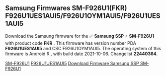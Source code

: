 <h2>Samsung Firmwares SM-F926U1(FKR) F926U1UES1AUI5/F926U1OYM1AUI5/F926U1UES1AUI5</h2>
Download the Samsung firmware for the ✅ <strong>Samsung SSP </strong> ⭐ <strong>SM-F926U1</strong> with product code <strong>FKR</strong> . This firmware has version number PDA <strong>F926U1UES1AUI5</strong> and CSC F926U1OYM1AUI5. The operating system of this firmware is Android R , with build date 2021-10-06. Changelist <strong>22440364</strong>.


[SM-F926U1](https://samfirm.shop/samsung/model/SM-F926U1)
[F926U1UES1AUI5](https://samfirm.shop/samsung/pda/F926U1UES1AUI5)
[Download Firmware Samsung SSP SM-F926U1](https://samfirm.shop/samsung/firmware/462881)
